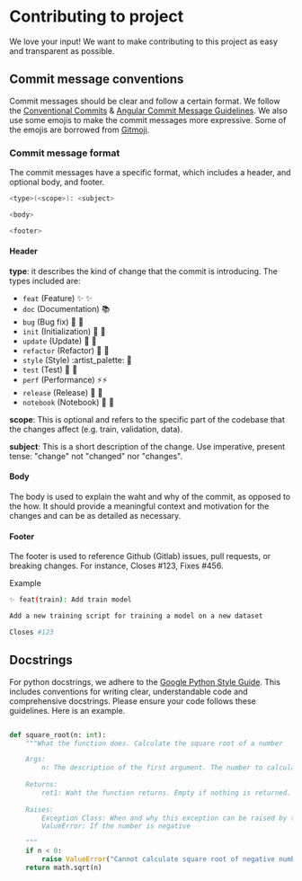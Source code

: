 # Contributing to project

We love your input! We want to make contributing to this project as easy and
transparent as possible.

## Commit message conventions
Commit messages should be clear and follow a certain format.
We follow the [Conventional Commits](https://www.conventionalcommits.org/en/v1.0.0/) & [Angular Commit Message Guidelines](https://github.com/angular/angular/blob/main/CONTRIBUTING.md#commit). We also use some emojis to make the commit
messages more expressive.
Some of the emojis are borrowed from [Gitmoji](https://gitmoji.dev/).

### Commit message format
The commit messages have a specific format, which includes a header, and optional body, and footer.

```bash
<type>(<scope>): <subject>

<body>

<footer>
```

#### Header

**type**: it describes the kind of change that the commit is introducing.
The types included are:

- `feat` (Feature) :sparkles: ✨
- `doc` (Documentation) :books: 
- `bug` (Bug fix) :bug: 🐛
- `init` (Initialization) :tada: 🎉
- `update` (Update) :mushroom: 🍄
- `refactor` (Refactor) :hammer: 🔨
- `style` (Style) :artist_palette: 🎨
- `test` (Test) :test_tube: 🧪
- `perf` (Performance) :zap:⚡️
- `release` (Release) :rocket: 🚀
- `notebook` (Notebook) :notebook: 📓

**scope**: This is optional and refers to the specific part of the codebase
that the changes affect (e.g. train, validation, data).

**subject**: This is a short description of the change. Use imperative, present
tense: "change" not "changed" nor "changes".

#### Body
The body is used to explain the waht and why of the commit, as opposed to the 
how. It should provide a meaningful context and motivation for the changes and
can be as detailed as necessary.

#### Footer
The footer is used to reference Github (Gitlab) issues, pull requests, or
breaking changes. For instance, Closes #123, Fixes #456.

Example

```bash 
✨ feat(train): Add train model

Add a new training script for training a model on a new dataset

Closes #123
```

## Docstrings
For python docstrings, we adhere to the [Google Python Style Guide](https://google.github.io/styleguide/pyguide.html#38-comments-and-docstrings).
This includes conventions for writing clear, understandable code and comprehensive docstrings.
Please ensure your code follows these guidelines. Here is an example.

```python

def square_root(n: int):
    """What the function does. Calculate the square root of a number

    Args:
        n: The description of the first argument. The number to calculate the square root of.
    
    Returns:
        ret1: Waht the function returns. Empty if nothing is returned. The square root of the number
    
    Raises:
        Exception Class: When and why this exception can be raised by the function.
        ValueError: If the number is negative

    """
    if n < 0:
        raise ValueError("Cannot calculate square root of negative number.")
    return math.sqrt(n)
```

